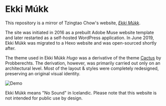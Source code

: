 # Ekki Múkk

This repository is a mirror of Tzingtao Chow's website, [*Ekki Múkk*](http://www.tzingtao.com).

The site was initiated in 2016 as a prebuilt Adobe Muse website template and later restarted as a self-hosted WordPress application. In June 2019, Ekki Múkk was migrated to a Hexo website and was open-sourced shortly after.

The theme used in Ekki Múkk *Hugo* was a derivative of the theme [Cactus](https://probberechts.github.io/hexo-theme-cactus/) by Probberechts. The derivation, however, was primarily carried out only on an architectural level. Most of the layout & styles were completely redesigned, preserving an original visual identity.

![Demo](https://i.loli.net/2019/07/08/5d230276949f058546.png)

Ekki Múkk means "No Sound" in Icelandic. Please note that this website is not intended for public use by design.

